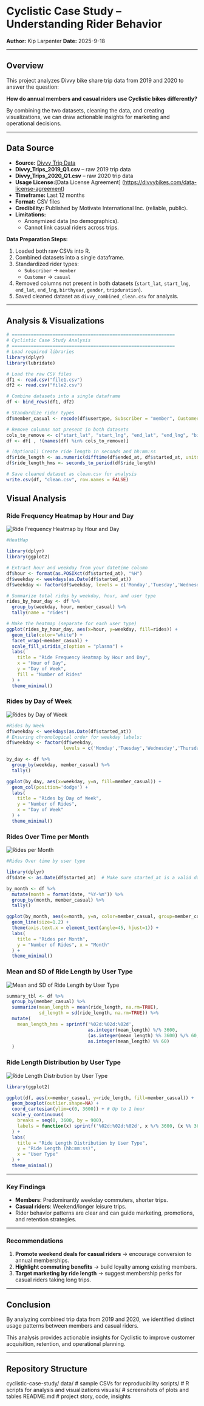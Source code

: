 # Cyclistic Case Study – Understanding Rider Behavior

**Author:** Kip Larpenter 
**Date:** 2025-9-18

---

## Overview

This project analyzes Divvy bike share trip data from 2019 and 2020 to answer the question:  

**How do annual members and casual riders use Cyclistic bikes differently?**  

By combining the two datasets, cleaning the data, and creating visualizations, we can draw actionable insights for marketing and operational decisions.

---

## Data Source
- **Source:** [Divvy Trip Data](https://divvy-tripdata.s3.amazonaws.com/index.html)
- **Divvy_Trips_2019_Q1.csv** – raw 2019 trip data  
- **Divvy_Trips_2020_Q1.csv** – raw 2020 trip data  
- **Usage License:**[Data License Agreement] (https://divvybikes.com/data-license-agreement)
- **Timeframe:** Last 12 months  
- **Format:** CSV files  
- **Credibility:** Published by Motivate International Inc. (reliable, public).  
- **Limitations:**  
  - Anonymized data (no demographics).  
  - Cannot link casual riders across trips.  


**Data Preparation Steps:**

1. Loaded both raw CSVs into R.  
2. Combined datasets into a single dataframe.  
3. Standardized rider types:  
   - `Subscriber` → `member`  
   - `Customer` → `casual`  
4. Removed columns not present in both datasets (`start_lat`, `start_lng`, `end_lat`, `end_lng`, `birthyear`, `gender`, `tripduration`).  
5. Saved cleaned dataset as `divvy_combined_clean.csv` for analysis.

---

## Analysis & Visualizations

```r
# ============================================================
# Cyclistic Case Study Analysis
# ============================================================
# Load required libraries
library(dplyr)
library(lubridate)

# Load the raw CSV files
df1 <- read.csv("file1.csv")
df2 <- read.csv("file2.csv")

# Combine datasets into a single dataframe
df <- bind_rows(df1, df2)

# Standardize rider types
df$member_casual <- recode(df$usertype, Subscriber = "member", Customer = "casual")

# Remove columns not present in both datasets
cols_to_remove <- c("start_lat", "start_lng", "end_lat", "end_lng", "birthyear", "gender", "tripduration")
df <- df[ , !(names(df) %in% cols_to_remove)]

# (Optional) Create ride length in seconds and hh:mm:ss
df$ride_length <- as.numeric(difftime(df$ended_at, df$started_at, units = "secs"))
df$ride_length_hms <- seconds_to_period(df$ride_length)

# Save cleaned dataset as clean.csv for analysis
write.csv(df, "clean.csv", row.names = FALSE)
```
## Visual Analysis

### Ride Frequency Heatmap by Hour and Day
![Ride Frequency Heatmap by Hour and Day](HeatMap.png)

```r
#HeatMap

library(dplyr)
library(ggplot2)

# Extract hour and weekday from your datetime column
df$hour <- format(as.POSIXct(df$started_at), "%H")
df$weekday <- weekdays(as.Date(df$started_at))
df$weekday <- factor(df$weekday, levels = c('Monday','Tuesday','Wednesday','Thursday','Friday','Saturday','Sunday'))

# Summarize total rides by weekday, hour, and user type
rides_by_hour_day <- df %>%
  group_by(weekday, hour, member_casual) %>%
  tally(name = "rides")

# Make the heatmap (separate for each user type)
ggplot(rides_by_hour_day, aes(x=hour, y=weekday, fill=rides)) +
  geom_tile(color="white") +
  facet_wrap(~member_casual) +
  scale_fill_viridis_c(option = "plasma") +
  labs(
    title = "Ride Frequency Heatmap by Hour and Day",
    x = "Hour of Day",
    y = "Day of Week",
    fill = "Number of Rides"
  ) +
  theme_minimal()
```

### Rides by Day of Week
![Rides by Day of Week](RidesByWeek.png)

```r
#Rides by Week
df$weekday <- weekdays(as.Date(df$started_at))
# Ensuring chronological order for weekday labels:
df$weekday <- factor(df$weekday, 
                     levels = c('Monday','Tuesday','Wednesday','Thursday','Friday','Saturday','Sunday'))

by_day <- df %>%
  group_by(weekday, member_casual) %>%
  tally()

ggplot(by_day, aes(x=weekday, y=n, fill=member_casual)) +
  geom_col(position='dodge') +
  labs(
    title = "Rides by Day of Week", 
    y = "Number of Rides", 
    x = "Day of Week"
  ) +
  theme_minimal()
```

### Rides Over Time per Month
![Rides per Month](PerMonth.png)

```r
#Rides Over time by user type

library(dplyr)
df$date <- as.Date(df$started_at)  # Make sure started_at is a valid date

by_month <- df %>%
  mutate(month = format(date, "%Y-%m")) %>%
  group_by(month, member_casual) %>%
  tally()

ggplot(by_month, aes(x=month, y=n, color=member_casual, group=member_casual)) +
  geom_line(size=1.2) +
  theme(axis.text.x = element_text(angle=45, hjust=1)) +
  labs(
    title = "Rides per Month",
    y = "Number of Rides", x = "Month"
  ) +
  theme_minimal()
```

### Mean and SD of Ride Length by User Type
![Mean and SD of Ride Length by User Type](MeanSDMemberType.png)
```r
summary_tbl <- df %>%
  group_by(member_casual) %>%
  summarize(mean_length = mean(ride_length, na.rm=TRUE),
            sd_length = sd(ride_length, na.rm=TRUE)) %>%
  mutate(
    mean_length_hms = sprintf('%02d:%02d:%02d',
                              as.integer(mean_length) %/% 3600,
                              (as.integer(mean_length) %% 3600) %/% 60,
                              as.integer(mean_length) %% 60)
  )
```

### Ride Length Distribution by User Type
![Ride Length Distribution by User Type](BoxPlot2.png)
```r
library(ggplot2)

ggplot(df, aes(x=member_casual, y=ride_length, fill=member_casual)) +
  geom_boxplot(outlier.shape=NA) +
  coord_cartesian(ylim=c(0, 3600)) + # Up to 1 hour
  scale_y_continuous(
    breaks = seq(0, 3600, by = 900),
    labels = function(x) sprintf('%02d:%02d:%02d', x %/% 3600, (x %% 3600) %/% 60, x %% 60)
  ) +
  labs(
    title = "Ride Length Distribution by User Type", 
    y = "Ride Length (hh:mm:ss)", 
    x = "User Type"
  ) +
  theme_minimal()
```

---

### Key Findings

- **Members**: Predominantly weekday commuters, shorter trips.  
- **Casual riders**: Weekend/longer leisure trips.  
- Rider behavior patterns are clear and can guide marketing, promotions, and retention strategies.

---

### Recommendations

1. **Promote weekend deals for casual riders** → encourage conversion to annual memberships.  
2. **Highlight commuting benefits** → build loyalty among existing members.  
3. **Target marketing by ride length** → suggest membership perks for casual riders taking long trips.

---

## Conclusion

By analyzing combined trip data from 2019 and 2020, we identified distinct usage patterns between members and casual riders.  

This analysis provides actionable insights for Cyclistic to improve customer acquisition, retention, and operational planning.

---

## Repository Structure

cyclistic-case-study/
data/           # sample CSVs for reproducibility
scripts/        # R scripts for analysis and visualizations
visuals/        # screenshots of plots and tables
README.md       # project story, code, insights




